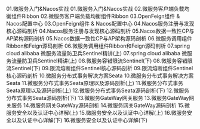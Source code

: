 01.微服务入门&Nacos实战	01.微服务入门&Nacos实战
02.微服务客户端负载均衡组件Ribbon	02.微服务客户端负载均衡组件Ribbon
03.OpenFeign组件 & Nacos配置中心	03.OpenFeign组件 & Nacos配置中心
04.Nacos服务注册与发现核心源码剖析	04.Nacos服务注册与发现核心源码剖析
05.Nacos数据一致性CP与AP架构源码剖析	05.Nacos数据一致性CP与AP架构源码剖析
06.微服务调用组件Ribbon和Feign源码剖析	06.微服务调用组件Ribbon和Feign源码剖析
07.spring cloud alibaba 微服务流量防卫兵Sentinel精讲(上)	07.spring cloud alibaba 微服务流量防卫兵Sentinel精讲(上)
08.微服务容错限流Sentinel(下)	08.微服务容错限流Sentinel(下)
09.限流熔断组件Sentinel核心源码剖析	09.限流熔断组件Sentinel核心源码剖析
10.微服务分布式事务解决方案Seata	10.微服务分布式事务解决方案Seata
11.微服务分布式事务Seata原理以及源码剖析(上)	11.微服务分布式事务Seata原理以及源码剖析(上)
12.微服务分布式事务Seata源码剖析(下)	12.微服务分布式事务Seata源码剖析(下)
13.微服务GateWay网关服务	13.微服务GateWay网关服务
14.微服务网关GateWay源码剖析	14.微服务网关GateWay源码剖析
15.微服务安全以及认证中心详解(上)	15.微服务安全以及认证中心详解(上)
16.微服务安全以及认证中心详解(下)	16.微服务安全以及认证中心详解(下)